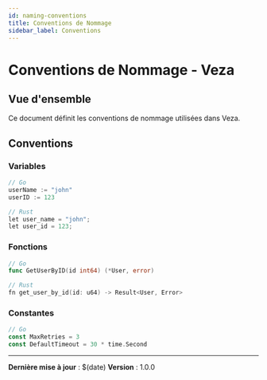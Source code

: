 ```yaml
---
id: naming-conventions
title: Conventions de Nommage
sidebar_label: Conventions
---
```


# Conventions de Nommage - Veza

## Vue d'ensemble

Ce document définit les conventions de nommage utilisées dans Veza.

## Conventions

### Variables
```go
// Go
userName := "john"
userID := 123

// Rust
let user_name = "john";
let user_id = 123;
```

### Fonctions
```go
// Go
func GetUserByID(id int64) (*User, error)

// Rust
fn get_user_by_id(id: u64) -> Result<User, Error>
```

### Constantes
```go
// Go
const MaxRetries = 3
const DefaultTimeout = 30 * time.Second
```

---

**Dernière mise à jour** : $(date)
**Version** : 1.0.0 